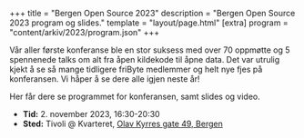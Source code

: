 +++
title = "Bergen Open Source 2023"
description = "Bergen Open Source 2023 program og slides."
template = "layout/page.html"
[extra]
program = "content/arkiv/2023/program.json"
+++

Vår aller første konferanse ble en stor suksess med over 70 oppmøtte og 5
spennenede talks om alt fra åpen kildekode til åpne data. Det var utrulig kjekt
å se så mange tidligere friByte medlemmer og helt nye fjes på konferansen. Vi
håper å se dere alle igjen neste år!

Her får dere se programmet for konferansen, samt slides og video.

- **Tid:** 2. november 2023, 16:30-20:30
- **Sted:** Tivoli @ Kvarteret,
  [Olav Kyrres gate 49, Bergen](https://www.openstreetmap.org/node/6137059358)
